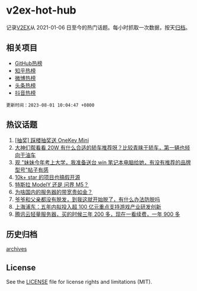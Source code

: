 # v2ex-hot-hub

 记录[V2EX](https://www.v2ex.com/)从 2021-01-06 日至今的热门话题。每小时抓取一次数据，按天[归档](archives)。
 
 ## 相关项目

- [GitHub热榜](https://github.com/lonnyzhang423/github-hot-hub)
- [知乎热榜](https://github.com/lonnyzhang423/zhihu-hot-hub)
- [微博热榜](https://github.com/lonnyzhang423/weibo-hot-hub)
- [头条热榜](https://github.com/lonnyzhang423/toutiao-hot-hub)
- [抖音热榜](https://github.com/lonnyzhang423/douyin-hot-hub)


 `更新时间：2023-08-01 10:04:47 +0800`

## 热议话题

1. [[抽奖] 踩楼抽奖送 OneKey Mini](https://www.v2ex.com/t/961220)
1. [大神们帮看看 20W 有什么合适的轿车推荐呀？比较青睐于轿车，第一辆也倾向于油车](https://www.v2ex.com/t/961158)
1. [观 "妹妹今年考上大学，我准备送台 win 笔记本电脑给她，有没有推荐的品牌型号"帖子有感](https://www.v2ex.com/t/961156)
1. [10k+ star 的项目也搞假开源](https://www.v2ex.com/t/961178)
1. [特斯拉 ModelY 还是 问界 M5？](https://www.v2ex.com/t/961186)
1. [为啥国内的服务器的带宽贵如金？](https://www.v2ex.com/t/961278)
1. [爷爷和父亲都没有脱发，到我这就开始脱了，有什么办法防脱吗](https://www.v2ex.com/t/961201)
1. [上海浦东：五年内拟投入超 100 亿元重点支持游戏产业研发创新](https://www.v2ex.com/t/961139)
1. [腾讯云轻量服务器，买的时候三年 200 多，现在一看续费，一年 900 多](https://www.v2ex.com/t/961167)

## 历史归档

[archives](archives)

## License

See the [LICENSE](LICENSE) file for license rights and limitations (MIT).
